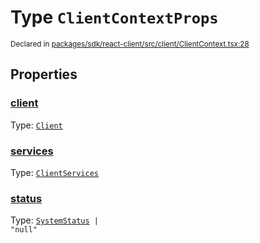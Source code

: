 # Type `ClientContextProps`
<sub>Declared in [packages/sdk/react-client/src/client/ClientContext.tsx:28](https://github.com/dxos/dxos/blob/main/packages/sdk/react-client/src/client/ClientContext.tsx#L28)</sub>




## Properties
### [client](https://github.com/dxos/dxos/blob/main/packages/sdk/react-client/src/client/ClientContext.tsx#L29)
Type: <code>[Client](/api/@dxos/react-client/classes/Client)</code>




### [services](https://github.com/dxos/dxos/blob/main/packages/sdk/react-client/src/client/ClientContext.tsx#L33)
Type: <code>[ClientServices](/api/@dxos/react-client/types/ClientServices)</code>




### [status](https://github.com/dxos/dxos/blob/main/packages/sdk/react-client/src/client/ClientContext.tsx#L35)
Type: <code>[SystemStatus](/api/@dxos/react-client/enums#SystemStatus) | "null"</code>





